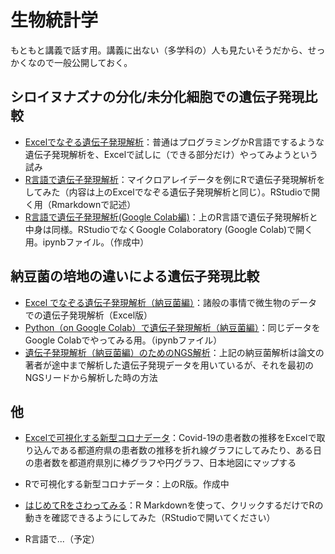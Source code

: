 # 生物統計学

もともと講義で話す用。講義に出ない（多学科の）人も見たいそうだから、せっかくなので一般公開しておく。

## シロイヌナズナの分化/未分化細胞での遺伝子発現比較
- [Excelでなぞる遺伝子発現解析](exp/expByExcel.md)：普通はプログラミングかR言語でするような遺伝子発現解析を、Excelで試しに（できる部分だけ）やってみようという試み
- [R言語で遺伝子発現解析](exp/expByR.Rmd)：マイクロアレイデータを例にRで遺伝子発現解析をしてみた（内容は上のExcelでなぞる遺伝子発現解析と同じ）。RStudioで開く用（Rmarkdownで記述）
- [R言語で遺伝子発現解析(Google Colab編)](exp/expByROnGColab.ipynb)：上のR言語で遺伝子発現解析と中身は同様。RStudioでなくGoogle Colaboratory (Google Colab)で開く用。ipynbファイル。（作成中）

## 納豆菌の培地の違いによる遺伝子発現比較
- [Excel でなぞる遺伝子発現解析（納豆菌編）](exp_natto/expNattoByExcel.md)：諸般の事情で微生物のデータでの遺伝子発現解析（Excel版）
- [Python（on Google Colab）で遺伝子発現解析（納豆菌編）](exp_natto/expNattoByPythonOnColab.ipynb)：同じデータをGoogle Colabでやってみる用。（ipynbファイル）
- [遺伝子発現解析（納豆菌編）のためのNGS解析](https://github.com/chalkless/lecture/blob/master/biostats/exp_natto/ngsNatto.md)：上記の納豆菌解析は論文の著者が途中まで解析した遺伝子発現データを用いているが、それを最初のNGSリードから解析した時の方法

## 他
- [Excelで可視化する新型コロナデータ](covid19/Covid19ByExcel.md)：Covid-19の患者数の推移をExcelで取り込んである都道府県の患者数の推移を折れ線グラフにしてみたり、ある日の患者数を都道府県別に棒グラフや円グラフ、日本地図にマップする
- Rで可視化する新型コロナデータ：上のR版。作成中

- [はじめてRをさわってみる](learningR.Rmd)：R Markdownを使って、クリックするだけでRの動きを確認できるようにしてみた（RStudioで開いてください）
- R言語で...（予定）


